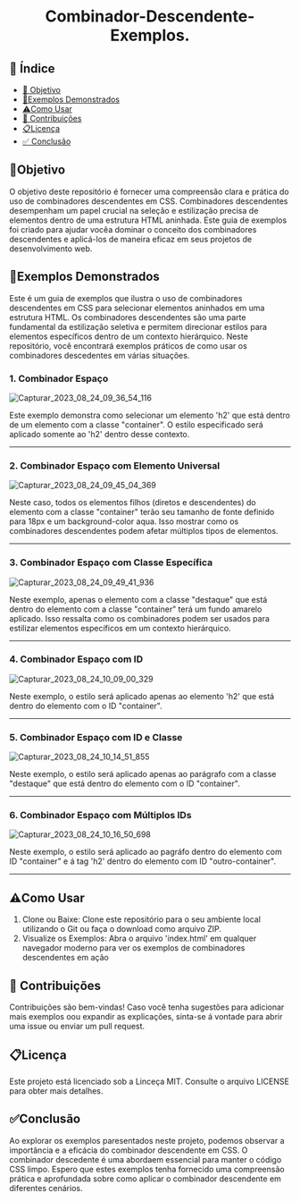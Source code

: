 <h1 align="center"> Combinador-Descendente-Exemplos. </h1>

## 🔗 Índice
* [🎯 Objetivo](#-objetivo)
* [📝Exemplos Demonstrados](#-Exemplos-Demonstrados)
* [⚠️Como Usar](#-Como-Usar)
* [📍 Contribuições](#-Contribuições)
* [📋Licença](#-Licença)
* [✅ Conclusão](#-conclusão)






## 🎯Objetivo
O objetivo deste repositório é fornecer uma compreensão clara e prática do uso de combinadores descendentes em CSS. Combinadores descendentes desempenham um papel crucial na seleção e estilização precisa de elementos dentro de uma estrutura HTML aninhada. Este guia de exemplos foi criado para ajudar vocêa dominar o conceito dos combinadores descendentes e aplicá-los de maneira eficaz em seus projetos de desenvolvimento web.









## 📝Exemplos Demonstrados
Este é um guia de exemplos que ilustra o uso de combinadores descendentes em CSS para selecionar elementos aninhados em uma estrutura HTML. Os combinadores descendentes são uma parte fundamental da estilização seletiva e permitem direcionar estilos para elementos específicos dentro de um contexto hierárquico. Neste repositório, você encontrará exemplos práticos de como usar os combinadores descedentes em várias situações.






### 1. Combinador Espaço

   
![Capturar_2023_08_24_09_36_54_116](https://github.com/andersoncode55/Combinador-Descendente-Exemplos./assets/61977421/5efae9bb-bba1-44a4-8578-51859f10f63f)

Este exemplo demonstra como selecionar um elemento 'h2' que está dentro de um elemento com a classe "container". O estilo especificado será aplicado somente ao 'h2' dentro desse contexto.

<hr>



### 2. Combinador Espaço com Elemento Universal

![Capturar_2023_08_24_09_45_04_369](https://github.com/andersoncode55/Combinador-Descendente-Exemplos./assets/61977421/7ecf73a8-e5b7-4068-b11b-c25eecb65998)

Neste caso, todos os elementos filhos (diretos e descendentes) do elemento com a classe "container" terão seu tamanho de fonte definido para 18px e um background-color aqua. Isso mostrar como os combinadores descendentes podem afetar múltiplos tipos de elementos. 


<hr>




### 3. Combinador Espaço com Classe Específica

![Capturar_2023_08_24_09_49_41_936](https://github.com/andersoncode55/Combinador-Descendente-Exemplos./assets/61977421/b08b48cb-a6e3-42ca-ab60-12fe042bc197)


Neste exemplo, apenas o elemento com a classe "destaque" que está dentro do elemento com a classe "container" terá um fundo amarelo aplicado. Isso ressalta como os combinadores podem ser usados para estilizar elementos específicos em um contexto hierárquico.
<hr>





### 4. Combinador Espaço com ID

![Capturar_2023_08_24_10_09_00_329](https://github.com/andersoncode55/Combinador-Descendente-Exemplos./assets/61977421/b417ca88-6a09-4aa5-9a67-ae13f5493b8e)

Neste exemplo, o estilo será aplicado apenas ao elemento 'h2' que está dentro do elemento com o ID "container".
<hr>


### 5. Combinador Espaço com ID e Classe

![Capturar_2023_08_24_10_14_51_855](https://github.com/andersoncode55/Combinador-Descendente-Exemplos./assets/61977421/d55b8924-975d-4263-bd33-480e4952e33e)

Neste exemplo, o estilo será aplicado apenas ao parágrafo com a classe "destaque" que está dentro do elemento com o ID "container".
<hr>





### 6. Combinador Espaço com Múltiplos IDs

![Capturar_2023_08_24_10_16_50_698](https://github.com/andersoncode55/Combinador-Descendente-Exemplos./assets/61977421/b6ffa25f-708e-4372-9951-a5097cc2f4c7)

Neste exemplo, o estilo será aplicado ao pagráfo dentro do elemento com ID "container" e á tag 'h2' dentro do elemento com ID "outro-container".
<hr>





## ⚠️Como Usar
<ol>
  <li>Clone ou Baixe: Clone este repositório para o seu ambiente local utilizando o Git ou faça o download como arquivo ZIP.</li>
  <li>Visualize os Exemplos: Abra o arquivo 'index.html' em qualquer navegador moderno para ver os exemplos de combinadores descendentes em ação</li>
</ol>




## 📍 Contribuições
Contribuições são bem-vindas! Caso você tenha sugestões para adicionar mais exemplos oou expandir as explicações, sinta-se á vontade para abrir uma issue ou enviar um pull request.






## 📋Licença
Este projeto está licenciado sob a Linceça MIT. Consulte o arquivo LICENSE para obter mais detalhes.





## ✅Conclusão
Ao explorar os exemplos paresentados neste projeto, podemos observar a importância e a eficácia do combinador descendente em CSS. O combinador descedente é uma abordaem essencial para manter o código CSS limpo. Espero que estes exemplos tenha fornecido uma compreensão prática e aprofundada sobre como aplicar o combinador descendente em diferentes cenários.

